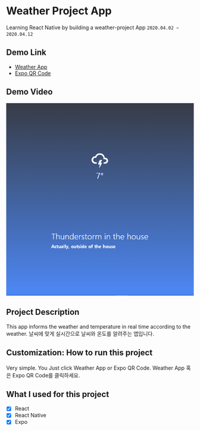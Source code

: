 # Weather Project App

Learning React Native by building a weather-project App `2020.04.02 ~ 2020.04.12`

## Demo Link

- [Weather App](https://wook2124.github.io/movie_app/)
- [Expo QR Code](https://expo.io/@wook2124/weather-project)

## Demo Video

![](demo.gif)

## Project Description 

This app informs the weather and temperature in real time according to the weather.
날씨에 맞게 실시간으로 날씨와 온도를 알려주는 앱입니다.

## Customization: How to run this project

Very simple. You Just click Weather App or Expo QR Code.
Weather App 혹은 Expo QR Code를 클릭하세요.

## What I used for this project 

- [X] React
- [X] React Native
- [X] Expo
